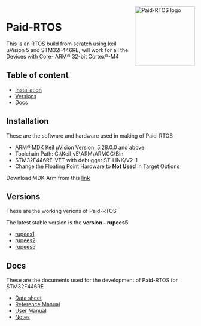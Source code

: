 <a href="https://balaji303.github.io/Paid-RTOS/">
    <img src="https://static.wixstatic.com/media/de9b3a_2ef590e17712477f8ad8a514b9a8d82d~mv2.png/v1/fill/w_274,h_252,al_c,lg_1,q_90/de9b3a_2ef590e17712477f8ad8a514b9a8d82d~mv2.webp" alt="Paid-RTOS logo" title="Paid-RTOS" align="right" height="160" />
</a>

# Paid-RTOS

This is an RTOS build from scratch using keil µVision 5
and STM32F446RE, will work for all the Devices with 
Core- ARM® 32-bit Cortex®-M4 


## Table of content

- [Installation](#installation)
- [Versions](#versions)
- [Docs](#docs) 

## Installation

 These are the software and hardware used in making of Paid-RTOS

- ARM® MDK Keil µVision Version: 5.28.0.0 and above
- Toolchain Path:    C:\Keil_v5\ARM\ARMCC\Bin
- STM32F446RE-VET with debugger ST-LINK/V2-1
- Change the Floating Point Hardware to **Not Used** in Target Options 

Download MDK-Arm from this [link](https://www.keil.com/download/product/)

## Versions

 These are the working verions of Paid-RTOS
 
 The latest stable version is the **version - rupees5**
 
 - [rupees1](https://github.com/balaji303/Paid-RTOS/tree/master/examples/rupees1)
 - [rupees2](https://github.com/balaji303/Paid-RTOS/tree/master/examples/rupees2)
 - [rupees5](https://github.com/balaji303/Paid-RTOS/tree/master/examples/rupees5)

## Docs

 These are the documents used for the development
 of Paid-RTOS for STM32F446RE
 
 - [Data sheet](https://github.com/balaji303/Paid-RTOS/blob/master/STM32F446RE/Docs/Datasheet.pdf)
 - [Reference Manual](https://github.com/balaji303/Paid-RTOS/blob/master/STM32F446RE/Docs/ReferenceManual.pdf)
 - [User Manual](https://github.com/balaji303/Paid-RTOS/blob/master/STM32F446RE/Docs/UserManual.pdf)
 - [Notes](https://www.notion.so/balajiv/PaidRTOS-3e41aac755934797b3443dd82c8de26e)
